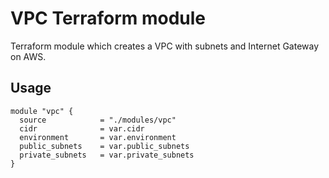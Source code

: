 # VPC Terraform module

Terraform module which creates a VPC with subnets and Internet Gateway on AWS.

## Usage

```hcl
module "vpc" {
  source            = "./modules/vpc"
  cidr              = var.cidr
  environment       = var.environment
  public_subnets    = var.public_subnets
  private_subnets   = var.private_subnets
}
```